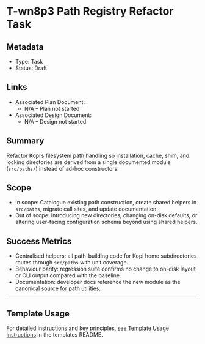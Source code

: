 # T-wn8p3 Path Registry Refactor Task

## Metadata

- Type: Task
- Status: Draft
  <!-- Draft: Under discussion | In Progress: Actively working | Complete: Code complete | Cancelled: Work intentionally halted -->

## Links

- Associated Plan Document:
  - N/A – Plan not started
- Associated Design Document:
  - N/A – Design not started

## Summary

Refactor Kopi’s filesystem path handling so installation, cache, shim, and locking directories are derived from a single documented module (`src/paths/`) instead of ad-hoc constructors.

## Scope

- In scope: Catalogue existing path construction, create shared helpers in `src/paths`, migrate call sites, and update documentation.
- Out of scope: Introducing new directories, changing on-disk defaults, or altering user-facing configuration schema beyond using shared helpers.

## Success Metrics

- Centralised helpers: all path-building code for Kopi home subdirectories routes through `src/paths` with unit coverage.
- Behaviour parity: regression suite confirms no change to on-disk layout or CLI output compared with the baseline.
- Documentation: developer docs reference the new module as the canonical source for path utilities.

---

## Template Usage

For detailed instructions and key principles, see [Template Usage Instructions](../../templates/README.md#task-template-taskmd) in the templates README.
